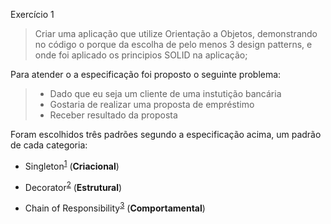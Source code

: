 Exercício 1

> Criar uma aplicação que utilize Orientação a Objetos, demonstrando no código o porque da escolha de pelo menos 3 design patterns, e onde foi aplicado os principios SOLID na aplicação;

Para atender o a especificação foi proposto o seguinte problema:

> * Dado que eu seja um cliente de uma instutição bancária
> * Gostaria de realizar uma proposta de empréstimo
> * Receber resultado da proposta

Foram escolhidos três padrões segundo a especificação acima, um padrão de cada categoria:

* Singleton<sup>[1][Singleton]</sup> (**Criacional**)

* Decorator<sup>[2][Decorator]</sup> (**Estrutural**)

* Chain of Responsibility<sup>[3][ChainOfResponsibility]</sup> (**Comportamental**)

[Singleton]: http://www.dofactory.com/net/singleton-design-pattern
[Decorator]: http://www.dofactory.com/net/decorator-design-pattern
[ChainOfResponsibility]: http://www.dofactory.com/net/chain-of-responsibility-design-pattern